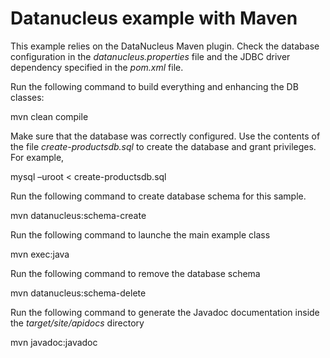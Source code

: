 Datanucleus example with Maven
==============================

This example relies on the DataNucleus Maven plugin. Check the database configuration in the *datanucleus.properties* file and the JDBC driver dependency specified in the *pom.xml* file.

Run the following command to build everything and enhancing the DB classes:

   mvn clean compile

Make sure that the database was correctly configured. Use the contents of the file *create-productsdb.sql* to create the database and grant privileges. For example,

   mysql –uroot < create-productsdb.sql

Run the following command to create database schema for this sample.

   mvn datanucleus:schema-create

Run the following command to launche the main example class 
   
   mvn exec:java

Run the following command to remove the database schema
   
   mvn datanucleus:schema-delete

Run the following command to generate the Javadoc documentation inside the *target/site/apidocs* directory

   mvn javadoc:javadoc

